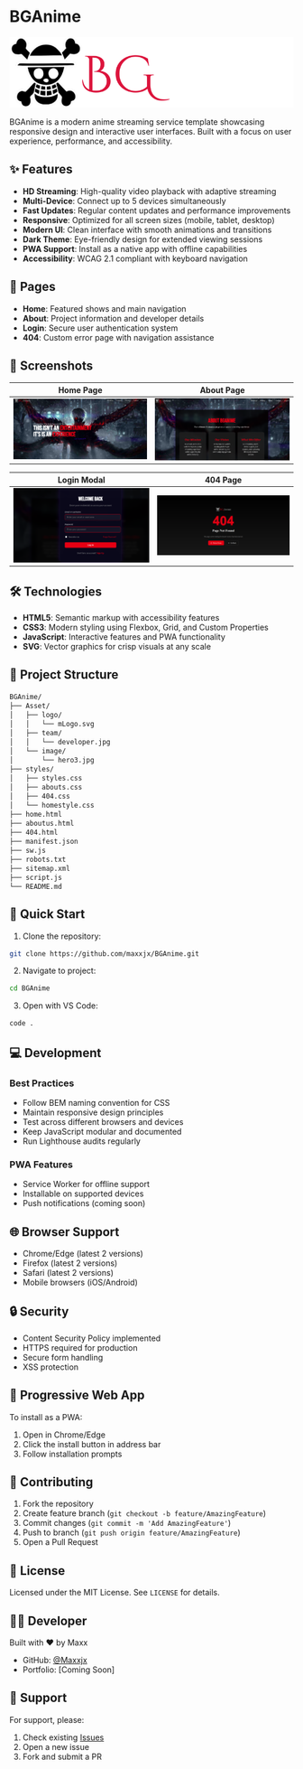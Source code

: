 # BGAnime

![BGAnime Logo](Asset/logo/mLogo.svg)

BGAnime is a modern anime streaming service template showcasing responsive design and interactive user interfaces. Built with a focus on user experience, performance, and accessibility.

## ✨ Features

- **HD Streaming**: High-quality video playback with adaptive streaming
- **Multi-Device**: Connect up to 5 devices simultaneously
- **Fast Updates**: Regular content updates and performance improvements
- **Responsive**: Optimized for all screen sizes (mobile, tablet, desktop)
- **Modern UI**: Clean interface with smooth animations and transitions
- **Dark Theme**: Eye-friendly design for extended viewing sessions
- **PWA Support**: Install as a native app with offline capabilities
- **Accessibility**: WCAG 2.1 compliant with keyboard navigation

## 📑 Pages

- **Home**: Featured shows and main navigation
- **About**: Project information and developer details
- **Login**: Secure user authentication system
- **404**: Custom error page with navigation assistance
## 📸 Screenshots

| Home Page | About Page |
|:---------:|:----------:|
| ![Home Page](Asset/screenshots/home.png) | ![About Page](Asset/screenshots/about.png) |

| Login Modal | 404 Page |
|:-----------:|:--------:|
| ![Login Modal](Asset/screenshots/login.png) | ![404 Page](Asset/screenshots/404.png) |


## 🛠️ Technologies

- **HTML5**: Semantic markup with accessibility features
- **CSS3**: Modern styling using Flexbox, Grid, and Custom Properties
- **JavaScript**: Interactive features and PWA functionality
- **SVG**: Vector graphics for crisp visuals at any scale

## 📂 Project Structure

```
BGAnime/
├── Asset/
│   ├── logo/
│   │   └── mLogo.svg
│   ├── team/
│   │   └── developer.jpg
│   └── image/
│       └── hero3.jpg
├── styles/
│   ├── styles.css
│   ├── abouts.css
│   ├── 404.css
│   └── homestyle.css
├── home.html
├── aboutus.html
├── 404.html
├── manifest.json
├── sw.js
├── robots.txt
├── sitemap.xml
├── script.js
└── README.md
```

## 🚀 Quick Start

1. Clone the repository:
```sh
git clone https://github.com/maxxjx/BGAnime.git
```

2. Navigate to project:
```sh
cd BGAnime
```

3. Open with VS Code:
```sh
code .
```

## 💻 Development

### Best Practices
- Follow BEM naming convention for CSS
- Maintain responsive design principles
- Test across different browsers and devices
- Keep JavaScript modular and documented
- Run Lighthouse audits regularly

### PWA Features
- Service Worker for offline support
- Installable on supported devices
- Push notifications (coming soon)

## 🌐 Browser Support

- Chrome/Edge (latest 2 versions)
- Firefox (latest 2 versions)
- Safari (latest 2 versions)
- Mobile browsers (iOS/Android)

## 🔒 Security

- Content Security Policy implemented
- HTTPS required for production
- Secure form handling
- XSS protection

## 📱 Progressive Web App

To install as a PWA:
1. Open in Chrome/Edge
2. Click the install button in address bar
3. Follow installation prompts

## 🤝 Contributing

1. Fork the repository
2. Create feature branch (`git checkout -b feature/AmazingFeature`)
3. Commit changes (`git commit -m 'Add AmazingFeature'`)
4. Push to branch (`git push origin feature/AmazingFeature`)
5. Open a Pull Request

## 📄 License

Licensed under the MIT License. See `LICENSE` for details.

## 👨‍💻 Developer

Built with ❤️ by Maxx 
- GitHub: [@Maxxjx](https://github.com/Maxxjx)
- Portfolio: [Coming Soon]

## 🙋 Support

For support, please:
1. Check existing [Issues](https://github.com/Maxxjx/BGAnime/issues)
2. Open a new issue
3. Fork and submit a PR